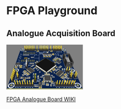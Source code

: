 # FPGA Playground

## Analogue Acquisition Board

<img src="images/FPGA_Analog_Board_3d.jpg" alt="isolated" width="200"/>

[FPGA Analogue Board WIKI](https://github.com/htrinkle/FPGA/wiki/FPGA-Analogue-Board)
